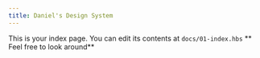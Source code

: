 ```yaml
---
title: Daniel's Design System
---
```


This is your index page. You can edit its contents at `docs/01-index.hbs`
** Feel free to look around**
